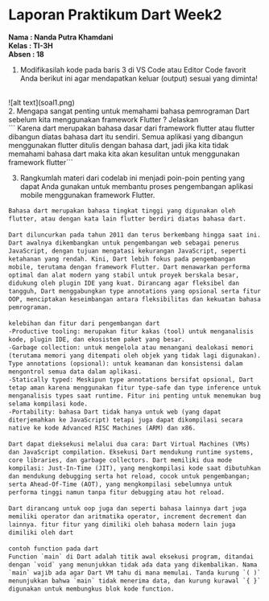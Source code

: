 # Laporan Praktikum Dart Week2
**Nama  : Nanda Putra Khamdani** <br>
**Kelas : TI-3H**<br>
**Absen : 18** <br>

1. Modifikasilah kode pada baris 3 di VS Code atau Editor Code favorit Anda berikut ini agar mendapatkan keluar  (output) sesuai yang diminta!  
<br>
![alt text](soal1.png)
<br>
2. Mengapa sangat penting untuk memahami bahasa pemrograman Dart sebelum kita menggunakan framework Flutter ? Jelaskan<br>
``` Karena dart merupakan bahasa dasar dari framework flutter atau flutter dibangun diatas bahasa dart itu sendiri. Semua aplikasi yang dibangun menggunakan flutter ditulis dengan bahasa dart, jadi jika kita tidak memahami bahasa dart maka kita akan kesulitan untuk menggunakan framework flutter``` 
<br>

3. Rangkumlah materi dari codelab ini menjadi poin-poin penting yang dapat Anda gunakan untuk membantu proses pengembangan aplikasi mobile menggunakan framework Flutter. <br>
```
Bahasa dart merupakan bahasa tingkat tinggi yang digunakan oleh flutter, atau dengan kata lain flutter berdiri diatas bahasa dart.

Dart diluncurkan pada tahun 2011 dan terus berkembang hingga saat ini. Dart awalnya dikembangkan untuk pengembangan web sebagai penerus JavaScript, dengan tujuan mengatasi kekurangan JavaScript, seperti ketahanan yang rendah. Kini, Dart lebih fokus pada pengembangan mobile, terutama dengan framework Flutter. Dart menawarkan performa optimal dan alat modern yang stabil untuk proyek berskala besar, didukung oleh plugin IDE yang kuat. Dirancang agar fleksibel dan tangguh, Dart menggabungkan type annotations yang opsional serta fitur OOP, menciptakan keseimbangan antara fleksibilitas dan kekuatan bahasa pemrograman.

kelebihan dan fitur dari pengembangan dart
-Productive tooling: merupakan fitur kakas (tool) untuk menganalisis kode, plugin IDE, dan ekosistem paket yang besar.
-Garbage collection: untuk mengelola atau menangani dealokasi memori (terutama memori yang ditempati oleh objek yang tidak lagi digunakan).
Type annotations (opsional): untuk keamanan dan konsistensi dalam mengontrol semua data dalam aplikasi.
-Statically typed: Meskipun type annotations bersifat opsional, Dart tetap aman karena menggunakan fitur type-safe dan type inference untuk menganalisis types saat runtime. Fitur ini penting untuk menemukan bug selama kompilasi kode.
-Portability: bahasa Dart tidak hanya untuk web (yang dapat diterjemahkan ke JavaScript) tetapi juga dapat dikompilasi secara native ke kode Advanced RISC Machines (ARM) dan x86.

Dart dapat dieksekusi melalui dua cara: Dart Virtual Machines (VMs) dan JavaScript compilation. Eksekusi Dart mendukung runtime systems, core libraries, dan garbage collectors. Dart memiliki dua mode kompilasi: Just-In-Time (JIT), yang mengkompilasi kode saat dibutuhkan dan mendukung debugging serta hot reload, cocok untuk pengembangan; serta Ahead-Of-Time (AOT), yang mengkompilasi sebelumnya untuk performa tinggi namun tanpa fitur debugging atau hot reload.

Dart dirancang untuk oop juga dan seperti bahasa lainnya dart juga memiliki operator dan aritmatika operator, increment decrement dan lainnya. fitur fitur yang dimiliki oleh bahasa modern lain juga dimiliki oleh dart

contoh function pada dart
Function `main` di Dart adalah titik awal eksekusi program, ditandai dengan `void` yang menunjukkan tidak ada data yang dikembalikan. Nama `main` wajib ada agar Dart VM tahu di mana memulai. Tanda kurung `( )` menunjukkan bahwa `main` tidak menerima data, dan kurung kurawal `{ }` digunakan untuk membungkus blok kode function.
```